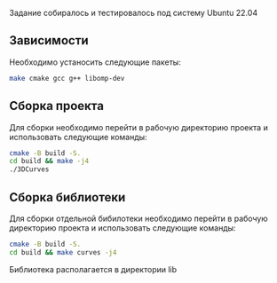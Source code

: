 Задание собиралось и тестировалось под систему Ubuntu 22.04

## Зависимости
Необходимо устаносить следующие пакеты:
```bash
make cmake gcc g++ libomp-dev
```

## Сборка проекта
Для сборки необходимо перейти в рабочую директорию проекта и использовать следующие команды:
```bash
cmake -B build -S.
cd build && make -j4
./3DCurves
```

## Сборка библиотеки
Для сборки отдельной бибилотеки необходимо перейти в рабочую директорию проекта и использовать следующие команды:
```bash
cmake -B build -S.
cd build && make curves -j4
```
Библиотека располагается в директории lib
